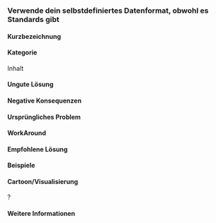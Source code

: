 ### Verwende dein selbstdefiniertes Datenformat, obwohl es Standards gibt

#### Kurzbezeichnung

#### Kategorie
Inhalt

#### Ungute Lösung

#### Negative Konsequenzen

#### Ursprüngliches Problem

#### WorkAround


#### Empfohlene Lösung

#### Beispiele

#### Cartoon/Visualisierung
?

#### Weitere Informationen
